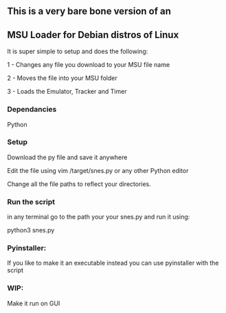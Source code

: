 ## This is a very bare bone version of an 
## MSU Loader for Debian distros of Linux
It is super simple to setup and does the following:

1 - Changes any file you download to your MSU file name

2 - Moves the file into your MSU folder

3 - Loads the Emulator, Tracker and Timer

### Dependancies
Python

### Setup
Download the py file and save it anywhere

Edit the file using vim /target/snes.py or any other Python editor

Change all the file paths to reflect your directories.

### Run the script
in any terminal go to the path your your snes.py and run it using:

python3 snes.py

### Pyinstaller:
If you like to make it an executable instead you can use pyinstaller with the script

### WIP:
Make it run on GUI
